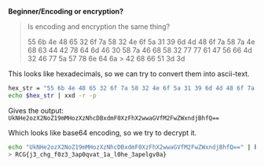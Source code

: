 **Beginner/Encoding or encryption?**

> Is encoding and encryption the same thing?
> 
> 55 6b 4e 48 65 32 6f 7a 58 32 4e 6f 5a 31 39 6d 4d 48 6f 7a 58 7a 4e 68 63 44 42 78 64 6d 46 30 58 7a 46 68 58 32 77 77 61 47 56 66 4d 32 46 77 5a 57 78 6e 64 6a > 42 68 66 51 3d 3d


This looks like hexadecimals, so we can try to convert them into ascii-text.

```bash
hex_str = "55 6b 4e 48 65 32 6f 7a 58 32 4e 6f 5a 31 39 6d 4d 48 6f 7a 58 7a 4e 68 63 44 42 78 64 6d 46 30 58 7a 46 68 58 32 77 77 61 47 56 66 4d 32 46 77 5a 57 78            6e 64 6a 42 68 66 51 3d 3d"
echo $hex_str | xxd -r -p
```

Gives the output:
``
UkNHe2ozX2NoZ19mMHozXzNhcDBxdmF0XzFhX2wwaGVfM2FwZWxndjBhfQ==
``

Which looks like base64 encoding, so we try to decrypt it.
```bash
echo "UkNHe2ozX2NoZ19mMHozXzNhcDBxdmF0XzFhX2wwaGVfM2FwZWxndjBhfQ==" | base64 -d
> RCG{j3_chg_f0z3_3ap0qvat_1a_l0he_3apelgv0a}
```


